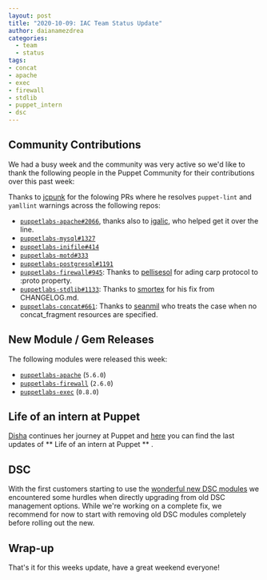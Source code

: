 ```yaml
---
layout: post
title: "2020-10-09: IAC Team Status Update"
author: daianamezdrea
categories:
  - team
  - status
tags:
- concat
- apache
- exec
- firewall
- stdlib
- puppet_intern 
- dsc
---
```


## Community Contributions

We had a busy week and the community was very active so we'd like to thank the following people in the Puppet Community for their contributions over this past week:

 Thanks to [jcpunk][jcpunk] for the folowing PRs where he resolves `puppet-lint` and `yamllint` warnings across the following repos: 
- [`puppetlabs-apache#2066`][puppetlabs-apache-pr-2066], thanks also to [igalic][igalic], who helped get it over the line.
- [`puppetlabs-mysql#1327`][puppetlabs-mysql-pr-1327]
- [`puppetlabs-inifile#414`][puppetlabs-inifile-pr-414]
- [`puppetlabs-motd#333`][puppetlabs-motd-pr-333]
- [`puppetlabs-postgresql#1191`][puppetlabs-postgresql-pr-1191]
- [`puppetlabs-firewall#945`][puppetlabs-firewall-pr-945]: Thanks to [pellisesol][pellisesol] for ading carp protocol to :proto property.
- [`puppetlabs-stdlib#1133`][puppetlabs-stdlib-pr-1133]: Thanks to [smortex][smortex] for his fix from CHANGELOG.md.
- [`puppetlabs-concat#661`][puppetlabs-concat-pr-661]: Thanks to [seanmil][seanmil] who treats the case when no concat_fragment resources are specified.

## New Module / Gem Releases

The following modules were released this week:
- [`puppetlabs-apache`][puppetlabs-apache] (`5.6.0`)
- [`puppetlabs-firewall`][puppetlabs-firewall] (`2.6.0`)
- [`puppetlabs-exec`][puppetlabs-exec] (`0.8.0`)

## Life of an intern at Puppet

 [Disha][disha-maker] continues her journey at Puppet and [here](https://puppetlabs.github.io/iac/docs/life_of_intern) you can find the last updates of ** Life of an intern at Puppet ** .

## DSC

With the first customers starting to use the [wonderful new DSC modules](https://puppetlabs.github.io/iac/news/roadmap/2020/09/21/dsc-release.html) we encountered some hurdles when directly upgrading from old DSC management options. While we're working on a complete fix, we recommend for now to start with removing old DSC modules completely before rolling out the new.

## Wrap-up

That's it for this weeks update, have a great weekend everyone! 

  [puppetlabs-apache]: https://github.com/puppetlabs/puppetlabs-apache
  [puppetlabs-firewall]: http://github.com/puppetlabs/puppetlabs-firewall
  [puppetlabs-exec]: https://github.com/puppetlabs/puppetlabs-exec
  [puppetlabs-apache-pr-2066]: https://github.com/puppetlabs/puppetlabs-apache/pull/2066
  [jcpunk]: https://github.com/jcpunk
  [igalic]: https://github.com/igalic
  [disha-maker]: https://github.com/disha-maker
  [seanmil]: https://github.com/seanmil
  [puppetlabs-firewall-pr-945]: https://github.com/puppetlabs/puppetlabs-firewall/pull/945
  [pellisesol]: https://github.com/pellisesol
  [puppetlabs-inifile-pr-414]: https://github.com/puppetlabs/puppetlabs-inifile/pull/414
  [puppetlabs-motd-pr-333]: https://github.com/puppetlabs/puppetlabs-motd/pull/333
  [puppetlabs-mysql-pr-1327]: https://github.com/puppetlabs/puppetlabs-mysql/pull/1327
  [puppetlabs-postgresql-pr-1191]: https://github.com/puppetlabs/puppetlabs-postgresql/pull/1191
  [puppetlabs-stdlib-pr-1133]: https://github.com/puppetlabs/puppetlabs-stdlib/pull/1133
  [puppetlabs-concat-pr-661]: https://github.com/puppetlabs/puppetlabs-concat/pull/661
  [smortex]: https://github.com/smortex
  [codecov-io]: https://github.com/codecov-io
